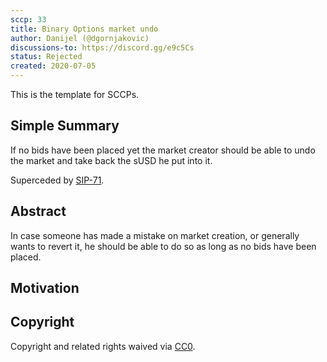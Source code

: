 ```yaml
---
sccp: 33
title: Binary Options market undo
author: Danijel (@dgornjakovic)
discussions-to: https://discord.gg/e9c5Cs
status: Rejected
created: 2020-07-05
---
```


<!--You can leave these HTML comments in your merged SCCP and delete the visible duplicate text guides, they will not appear and may be helpful to refer to if you edit it again. This is the suggested template for new SCCPs. Note that an SCCP number will be assigned by an editor. When opening a pull request to submit your SCCP, please use an abbreviated title in the filename, `sccp-draft_title_abbrev.md`. The title should be 44 characters or less.-->
This is the template for SCCPs.

## Simple Summary
<!--"If you can't explain it simply, you don't understand it well enough." Provide a simplified and layman-accessible explanation of the SCCP.-->
If no bids have been placed yet the market creator should be able to undo the market and take back the sUSD he put into it.

Superceded by [SIP-71](../SIPS/sip-71.md).

## Abstract
<!--A short (~200 word) description of the variable change proposed.-->
In case someone has made a mistake on market creation, or generally wants to revert it, he should be able to do so as long as no bids have been placed.

## Motivation
<!--The motivation is critical for SCCPs that want to update variables within Synthetix. It should clearly explain why the existing variable is not incentive aligned. SCCP submissions without sufficient motivation may be rejected outright.-->

## Copyright
Copyright and related rights waived via [CC0](https://creativecommons.org/publicdomain/zero/1.0/).
